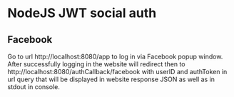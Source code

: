 # NodeJS JWT social auth

## Facebook

Go to url http://localhost:8080/app to log in via Facebook popup window. After successfully logging in the website will redirect then to http://localhost:8080/authCallback/facebook with userID and authToken in url query that will be displayed in website response JSON as well as in stdout in console.
